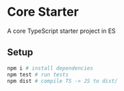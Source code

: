 # Core Starter

A core TypeScript starter project in ES

## Setup

```bash
npm i # install dependencies
npm test # run tests
npm dist # compile TS -> JS to dist/
```

